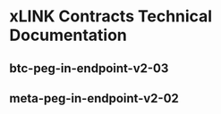 # xLINK Contracts Technical Documentation

## btc-peg-in-endpoint-v2-03

## meta-peg-in-endpoint-v2-02
